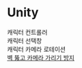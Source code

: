 # Unity
캐릭터 컨트롤러 <br>
캐릭터 선택창<br>
캐릭터 카메라 로테이션<br> 
[벽 뚫고 카메라 가리기 방지](https://github.com/hj529ho/NewbiesGames_BigFriends/blob/main/NewbiesVR/Assets/_Scripts/Player/CamController.cs)
